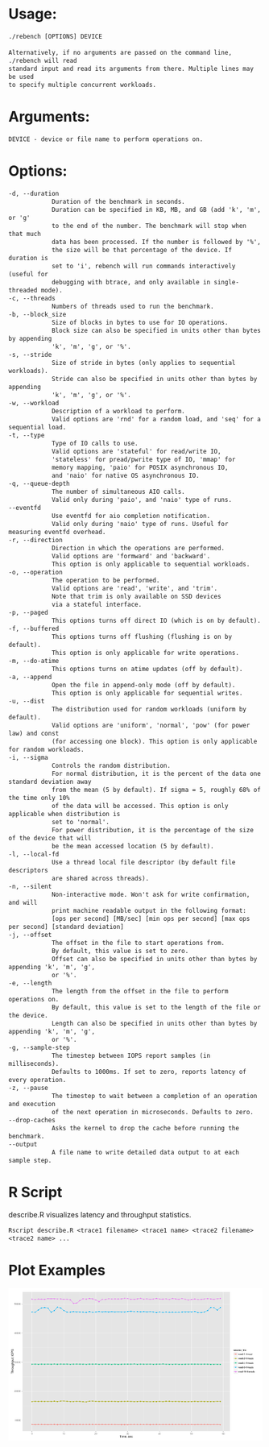 # Usage: 
	./rebench [OPTIONS] DEVICE

	Alternatively, if no arguments are passed on the command line, ./rebench will read
	standard input and read its arguments from there. Multiple lines may be used
	to specify multiple concurrent workloads.

# Arguments:
	DEVICE - device or file name to perform operations on.

# Options:
	-d, --duration
                Duration of the benchmark in seconds.
                Duration can be specified in KB, MB, and GB (add 'k', 'm', or 'g'
                to the end of the number. The benchmark will stop when that much
                data has been processed. If the number is followed by '%',
                the size will be that percentage of the device. If duration is
                set to 'i', rebench will run commands interactively (useful for
                debugging with btrace, and only available in single-threaded mode).
	-c, --threads
                Numbers of threads used to run the benchmark.
	-b, --block_size
                Size of blocks in bytes to use for IO operations.
                Block size can also be specified in units other than bytes by appending
                'k', 'm', 'g', or '%'.
	-s, --stride
                Size of stride in bytes (only applies to sequential workloads).
                Stride can also be specified in units other than bytes by appending
                'k', 'm', 'g', or '%'.
	-w, --workload
                Description of a workload to perform.
                Valid options are 'rnd' for a random load, and 'seq' for a sequential load.
	-t, --type
                Type of IO calls to use.
                Valid options are 'stateful' for read/write IO,
                'stateless' for pread/pwrite type of IO, 'mmap' for
                memory mapping, 'paio' for POSIX asynchronous IO,
                and 'naio' for native OS asynchronous IO.
	-q, --queue-depth
                The number of simultaneous AIO calls.
                Valid only during 'paio', and 'naio' type of runs.
	--eventfd
                Use eventfd for aio completion notification.
                Valid only during 'naio' type of runs. Useful for measuring eventfd overhead.
	-r, --direction
                Direction in which the operations are performed.
                Valid options are 'formward' and 'backward'.
                This option is only applicable to sequential workloads.
	-o, --operation
                The operation to be performed.
                Valid options are 'read', 'write', and 'trim'.
                Note that trim is only available on SSD devices
                via a stateful interface.
	-p, --paged
                This options turns off direct IO (which is on by default).
	-f, --buffered
                This options turns off flushing (flushing is on by default).
                This option is only applicable for write operations.
	-m, --do-atime
                This options turns on atime updates (off by default).
	-a, --append
                Open the file in append-only mode (off by default).
                This option is only applicable for sequential writes.
	-u, --dist
                The distribution used for random workloads (uniform by default).
                Valid options are 'uniform', 'normal', 'pow' (for power law) and const
                (for accessing one block). This option is only applicable for random workloads.
	-i, --sigma
                Controls the random distribution.
                For normal distribution, it is the percent of the data one standard deviation away
                from the mean (5 by default). If sigma = 5, roughly 68% of the time only 10%
                of the data will be accessed. This option is only applicable when distribution is
                set to 'normal'.
                For power distribution, it is the percentage of the size of the device that will
                be the mean accessed location (5 by default).
	-l, --local-fd
                Use a thread local file descriptor (by default file descriptors
                are shared across threads).
	-n, --silent
                Non-interactive mode. Won't ask for write confirmation, and will
                print machine readable output in the following format:
                [ops per second] [MB/sec] [min ops per second] [max ops per second] [standard deviation]
	-j, --offset
                The offset in the file to start operations from.
                By default, this value is set to zero.
                Offset can also be specified in units other than bytes by appending 'k', 'm', 'g',
                or '%'.
	-e, --length
                The length from the offset in the file to perform operations on.
                By default, this value is set to the length of the file or the device.
                Length can also be specified in units other than bytes by appending 'k', 'm', 'g',
                or '%'.
	-g, --sample-step
                The timestep between IOPS report samples (in milliseconds).
                Defaults to 1000ms. If set to zero, reports latency of every operation.
	-z, --pause
                The timestep to wait between a completion of an operation and execution
                of the next operation in microseconds. Defaults to zero.
	--drop-caches
                Asks the kernel to drop the cache before running the benchmark.
	--output
                A file name to write detailed data output to at each sample step.

# R Script
describe.R visualizes latency and throughput statistics. 

	Rscript describe.R <trace1 filename> <trace1 name> <trace2 filename> <trace2 name> ...

# Plot Examples

![Throughput Time Plot](https://github.com/ikatsov/RebenchR/raw/master/examples/throughput_time_plot.png)
